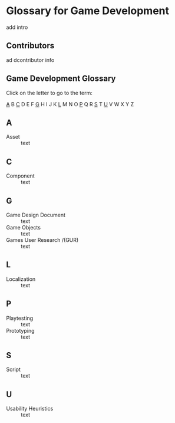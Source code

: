 # Glossary for Game Development

add intro

## Contributors

ad dcontributor info

## Game Development Glossary 

Click on the letter to go to the term:  

[A]( #a) B [C](#c) D E F [G](#g) H I J K [L](#l) M N O [P](#p) Q R [S](#s) T [U](#u) V W X Y Z  


## A
<dl>
<dt>	Asset	</dt>	
   <dd>	text  	</dd>
</dl>

## C
<dl>
<dt>	Component	</dt>	
   <dd>	text  	</dd>
</dl>

## G
<dl>
<dt>	Game Design Document	</dt>	
   <dd>	text  	</dd>

<dt>	Game Objects	</dt>	
   <dd>	text  	</dd>

<dt>	Games User Research /(GUR)	</dt>	
   <dd>	text  	</dd>
</dl>

## L
<dl>
<dt>	Localization	</dt>	
   <dd>	text  	</dd>
</dl>

## P
<dl>
<dt>	Playtesting	</dt>	
   <dd>	text  	</dd>

<dt> Prototyping </dt> 
<dd>	text  	</dd>
</dl>

## S
<dl>
<dt>	Script	</dt>	
   <dd>	text  	</dd>

## U
<dl>
<dt>	Usability Heuristics	</dt>	
   <dd>	text  	</dd>

 
</dl>
